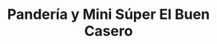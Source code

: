 ---
title: "Pandería y Mini Súper El Buen Casero"
url: /purral/panderia-y-mini-super-el-buen-casero/
shop: Bäckerei
---